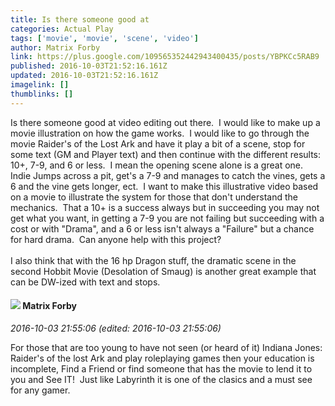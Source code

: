 ```yaml
---
title: Is there someone good at
categories: Actual Play
tags: ['movie', 'movie', 'scene', 'video']
author: Matrix Forby
link: https://plus.google.com/109565352442943400435/posts/YBPKCc5RAB9
published: 2016-10-03T21:52:16.161Z
updated: 2016-10-03T21:52:16.161Z
imagelink: []
thumblinks: []
---
```


Is there someone good at video editing out there.  I would like to make up a movie illustration on how the game works.  I would like to go through the movie Raider&#39;s of the Lost Ark and have it play a bit of a scene, stop for some text (GM and Player text) and then continue with the different results: 10+, 7-9, and 6 or less.  I mean the opening scene alone is a great one.  Indie Jumps across a pit, get&#39;s a 7-9 and manages to catch the vines, gets a 6 and the vine gets longer, ect.  I want to make this illustrative video based on a movie to illustrate the system for those that don&#39;t understand the mechanics.  That a 10+ is a success always but in succeeding you may not get what you want, in getting a 7-9 you are not failing but succeeding with a cost or with &quot;Drama&quot;, and a 6 or less isn&#39;t always a &quot;Failure&quot; but a chance for hard drama.  Can anyone help with this project?<br /><br />I also think that with the 16 hp Dragon stuff, the dramatic scene in the second Hobbit Movie (Desolation of Smaug) is another great example that can be DW-ized with text and stops.
<div id='comment z12sdpebukztd3h5u04ci35agsfchfn4vp40k'>
  <h4><img src='{{site.baseurl}}//images/avatars/109565352442943400435_photo.jpg'> Matrix Forby</h4>
      <p><cite>2016-10-03 21:55:06 (edited: 2016-10-03 21:55:06)</cite></p>
        <p>For those that are too young to have not seen (or heard of it) Indiana Jones: Raider&#39;s of the lost Ark and play roleplaying games then your education is incomplete, Find a Friend or find someone that has the movie to lend it to you and See IT!  Just like Labyrinth it is one of the clasics and a must see for any gamer.</p>
</div>
        